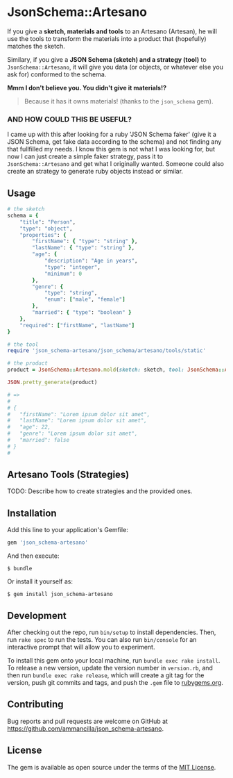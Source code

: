 # JsonSchema::Artesano

If you give a **sketch, materials and tools** to an Artesano (Artesan), he will use the tools to transform the materials into a product that (hopefully) matches the sketch.

Similary, if you give a **JSON Schema (sketch) and a strategy (tool)** to `JsonSchema::Artesano`, it will give you data (or objects, or whatever else you ask for) conformed to the schema.

**Mmm I don't believe you. You didn't give it materials!?**
> Because it has it owns materials! (thanks to the `json_schema` gem).

### **AND HOW COULD THIS BE USEFUL?**
I came up with this after looking for a ruby 'JSON Schema faker' (give it a JSON Schema, get fake data according to the schema) and not finding any that fullfilled my needs. I know this gem is not what I was looking for, but now I can just create a simple faker strategy, pass it to `JsonSchema::Artesano` and get what I originally wanted. Someone could also create an strategy to generate ruby objects instead or similar.

## Usage

```ruby
# the sketch
schema = {
    "title": "Person",
    "type": "object",
    "properties": {
        "firstName": { "type": "string" },
        "lastName": { "type": "string" },
        "age": {
            "description": "Age in years",
            "type": "integer",
            "minimum": 0
        },
        "genre": {
            "type": "string",
            "enum": ["male", "female"]
        },
        "married": { "type": "boolean" }
    },
    "required": ["firstName", "lastName"]
}

# the tool
require 'json_schema-artesano/json_schema/artesano/tools/static'

# the product
product = JsonSchema::Artesano.mold(sketch: sketch, tool: JsonSchema::Artesano::Tools::Static)

JSON.pretty_generate(product)

# =>
#
# {
#   "firstName": "Lorem ipsum dolor sit amet",
#   "lastName": "Lorem ipsum dolor sit amet",
#   "age": 22,
#   "genre": "Lorem ipsum dolor sit amet",
#   "married": false
# }
#

```

## Artesano Tools (Strategies)

TODO: Describe how to create strategies and the provided ones.

## Installation

Add this line to your application's Gemfile:

```ruby
gem 'json_schema-artesano'
```

And then execute:

    $ bundle

Or install it yourself as:

    $ gem install json_schema-artesano

## Development

After checking out the repo, run `bin/setup` to install dependencies. Then, run `rake spec` to run the tests. You can also run `bin/console` for an interactive prompt that will allow you to experiment.

To install this gem onto your local machine, run `bundle exec rake install`. To release a new version, update the version number in `version.rb`, and then run `bundle exec rake release`, which will create a git tag for the version, push git commits and tags, and push the `.gem` file to [rubygems.org](https://rubygems.org).

## Contributing

Bug reports and pull requests are welcome on GitHub at https://github.com/ammancilla/json_schema-artesano.

## License

The gem is available as open source under the terms of the [MIT License](http://opensource.org/licenses/MIT).
